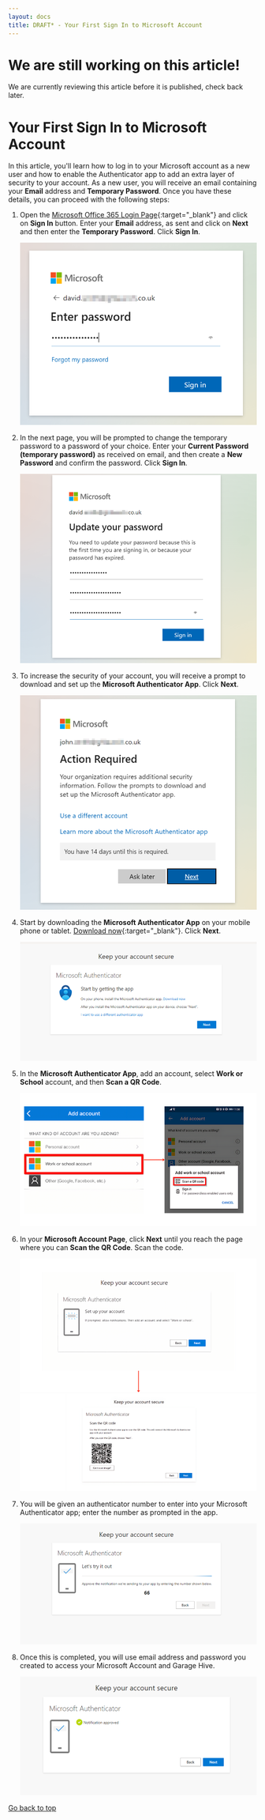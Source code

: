 ```yaml
---
layout: docs
title: DRAFT* - Your First Sign In to Microsoft Account
---
```


<a name="top"></a>

# We are still working on this article!
We are currently reviewing this article before it is published, check back later.

# Your First Sign In to Microsoft Account
In this article, you'll learn how to log in to your Microsoft account as a new user and how to enable the Authenticator app to add an extra layer of security to your account. As a new user, you will receive an email containing your **Email** address and **Temporary Password**. Once you have these details, you can proceed with the following steps:
1. Open the [Microsoft Office 365 Login Page](https://www.office.com/){:target="_blank"} and click on **Sign In** button. Enter your **Email** address, as sent and click on **Next** and then enter the **Temporary Password**. Click **Sign In**.

   ![](media/garagehive-microsoft-account-sign-in1.png)

2. In the next page, you will be prompted to change the temporary password to a password of your choice. Enter your **Current Password (temporary password)** as received on email, and then create a **New Password** and confirm the password. Click **Sign In**.

   ![](media/garagehive-microsoft-account-sign-in2.png)

3. To increase the security of your account, you will receive a prompt to download and set up the **Microsoft Authenticator App**. Click **Next**.

   ![](media/garagehive-garagehive-microsoft-account-sign-in3.png)

4. Start by downloading the **Microsoft Authenticator App** on your mobile phone or tablet. [Download now](https://www.microsoft.com/en-us/security/mobile-authenticator-app){:target="_blank"}. Click **Next**.

   ![](media/garagehive-microsoft-account-sign-in4.png)

5. In the **Microsoft Authenticator App**, add an account, select **Work or School** account, and then **Scan a QR Code**.

   ![](media/garagehive-microsoft-account-sign-in5.png)

6. In your **Microsoft Account Page**, click **Next** until you reach the page where you can **Scan the QR Code**. Scan the code.

   ![](media/garagehive-microsoft-account-sign-in6.png)
   ![](media/garagehive-microsoft-account-sign-in7.png)

7. You will be given an authenticator number to enter into your Microsoft Authenticator app; enter the number as prompted in the app.

   ![](media/garagehive-microsoft-account-sign-in8.png)

8. Once this is completed, you will use email address and password you created to access your Microsoft Account and Garage Hive.

   ![](media/garagehive-microsoft-account-sign-in9.png)


[Go back to top](#top)